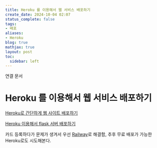 ```yaml
---
title: Heroku 를 이용해서 웹 서비스 배포하기
create_date: 2024-10-04 02:07
status_complete: false
tags:
- 배포
aliases:
- Heroku
blog: true
mathjax: true
layout: post
toc:
  sidebar: left
---
```

연결 문서


# Heroku 를 이용해서 웹 서비스 배포하기

[Heroku로 간단하게 웹 사이트 배포하기](https://velog.io/@ansfls/Heroku%EB%A1%9C-%EA%B0%84%EB%8B%A8%ED%95%98%EA%B2%8C-%EC%9B%B9-%EC%82%AC%EC%9D%B4%ED%8A%B8-%EB%B0%B0%ED%8F%AC%ED%95%98%EA%B8%B0)
 
[Heroku 이용해서 flask 서버 배포하기](https://hazel-developer.tistory.com/40)

카드 등록하다가 문제가 생겨서 우선 [Railway](https://chanp5660.github.io/blog/2024/Railway/)로 해결함, 추후 무료 배포가 가능한 Heroku로도 시도해본다.